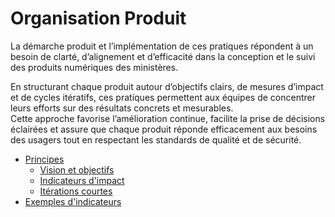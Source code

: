 # Organisation Produit 

La démarche produit et l’implémentation de ces pratiques répondent à un besoin de clarté, d’alignement et d’efficacité dans la conception et le suivi des produits numériques des ministères.

En structurant chaque produit autour d’objectifs clairs, de mesures d’impact et de cycles itératifs, ces pratiques permettent aux équipes de concentrer leurs efforts sur des résultats concrets et mesurables.  
Cette approche favorise l’amélioration continue, facilite la prise de décisions éclairées et assure que chaque produit réponde efficacement aux besoins des usagers tout en respectant les standards de qualité et de sécurité.

* [Principes](principes.md)
  * [Vision et objectifs](principes.md#vision-et-objectifs)
  * [Indicateurs d'impact](principes.md#indicateurs-dimpact)
  * [Itérations courtes](principes.md#iterations-courtes)
* [Exemples d'indicateurs](indicateurs.md)
